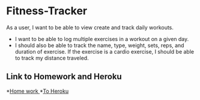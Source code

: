 # Fitness-Tracker

 As a user, I want to be able to view create and track daily workouts.
 * I want to be able to log multiple exercises in a workout on a given day. 
 * I should also be able to track the name, type, weight, sets, reps, and duration of exercise. If the exercise is a cardio exercise, I should be able to track my distance traveled.

 ## Link to Homework and Heroku 
 *[Home work ](https://budkastim.github.io/Fitness-Tracker/)
 *[To Heroku ](https://frozen-tundra-59163.herokuapp.com/)